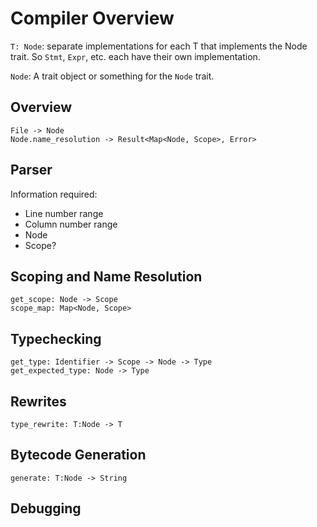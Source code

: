# Compiler Overview

`T: Node`: separate implementations for each T that implements the Node trait. So `Stmt`, `Expr`, etc. each have their own implementation.

`Node`: A trait object or something for the `Node` trait.

## Overview

    File -> Node
    Node.name_resolution -> Result<Map<Node, Scope>, Error>

## Parser
Information required:

* Line number range
* Column number range
* Node
* Scope?


## Scoping and Name Resolution

    get_scope: Node -> Scope
    scope_map: Map<Node, Scope>

## Typechecking

    get_type: Identifier -> Scope -> Node -> Type
    get_expected_type: Node -> Type

## Rewrites

    type_rewrite: T:Node -> T

## Bytecode Generation

    generate: T:Node -> String

## Debugging
